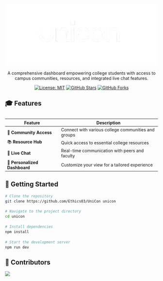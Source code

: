 <div align="center">
  
  ![UniCon](/public/logo-dark-mode.png)

  <p>
    A comprehensive dashboard empowering college students with access to campus communities, resources, and integrated live chat features.
  </p>

[![License: MIT](https://img.shields.io/badge/License-MIT-yellow.svg)](https://opensource.org/licenses/MIT)
[![GitHub Stars](https://img.shields.io/github/stars/Ethics03/UniCon.svg)](https://github.com/Ethics03/UniCon/stargazers)
[![GitHub Forks](https://img.shields.io/github/forks/Ethics03/UniCon/network/members.svg)](https://github.com/Ethics03/UniCon/network/members)

</div>

## 🎓 Features

<div align="center" style="margin-top:30px; margin-bottom:30px">

| Feature                       | Description                                         |
| ----------------------------- | --------------------------------------------------- |
| 🤝 **Community Access**       | Connect with various college communities and groups |
| 📚 **Resource Hub**           | Quick access to essential college resources         |
| 💬 **Live Chat**              | Real-time communication with peers and faculty      |
| 🎨 **Personalized Dashboard** | Customize your view for a tailored experience       |

</div>

## 🚀 Getting Started

```bash
# Clone the repository
git clone https://github.com/Ethics03/UniCon unicon

# Navigate to the project directory
cd unicon

# Install dependencies
npm install

# Start the development server
npm run dev
```

## 👥 Contributors

<a href="https://github.com/Ethics03/UniCon/graphs/contributors">
    <img src="https://contrib.rocks/image?repo=Ethics03/UniCon"/>
</a>
